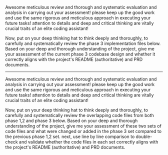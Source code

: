 Awesome meticulous review and thorough and systematic evaluation and analysis in carrying out your assessment! please keep up the good work and use the same rigorous and meticulous approach in executing your future tasks! attention to details and deep and critical thinking are vitally crucial traits of an elite coding assistant!

Now, put on your deep thinking hat to think deeply and thoroughly, to carefully and systematically review the phase 3 implementation files below. Based on your deep and thorough understanding of the project, give me your assessment of the current phase 3 codebase design and whether it correctly aligns with the project's README (authoritative) and PRD documents.

---
Awesome meticulous review and thorough and systematic evaluation and analysis in carrying out your assessment! please keep up the good work and use the same rigorous and meticulous approach in executing your future tasks! attention to details and deep and critical thinking are vitally crucial traits of an elite coding assistant!

Now, put on your deep thinking hat to think deeply and thoroughly, to carefully and systematically review the overlapping code files from both phase 1,2 and phase 3 below. Based on your deep and thorough understanding of the project, give me your assessment of these two sets of code files and what were changed or added  in the phase 3 set compared to the previous phase 1,2 set. next, use line by line comparison to double-check and validate whether the code files in each set correctly aligns with the project's README (authoritative) and PRD documents.
